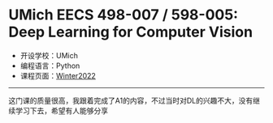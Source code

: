 # UMich EECS 498-007 / 598-005: Deep Learning for Computer Vision

- 开设学校：UMich
- 编程语言：Python
- 课程页面：[Winter2022](https://web.eecs.umich.edu/~justincj/teaching/eecs498/WI2022/)

---

这门课的质量很高，我跟着完成了A1的内容，不过当时对DL的兴趣不大，没有继续学习下去，希望有人能够分享
